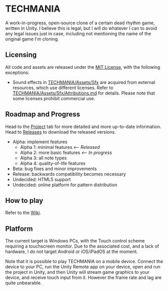 # TECHMANIA
A work-in-progress, open-source clone of a certain dead rhythm game, written in Unity. I believe this is legal; but I will do whatever I can to avoid any legal issues just in case, including not mentioning the name of the original game I'm cloning.

## Licensing
All code and assets are released under the [MIT License](LICENSE), with the following exceptions:
* Sound effects in [TECHMANIA/Assets/Sfx](TECHMANIA/Assets/Sfx) are acquired from external resources, which use different licenses. Refer to [TECHMANIA/Assets/Sfx/Attributions.md](TECHMANIA/Assets/Sfx/Attributions.md) for details. Please note that some licenses prohibit commercial use.

## Roadmap and Progress
Head to the [Project](https://github.com/macmillan333/techmania/projects/1) tab for more detailed and more up-to-date information. Head to [Releases](https://github.com/macmillan333/techmania/releases) to download the released versions.

* Alpha: implement features
  * Alpha 1: minimal features *<-- Released*
  * Alpha 2: more basic features *<-- In progress*
  * Alpha 3: all note types
  * Alpha 4: quality-of-life features
* Beta: bug fixes and minor improvements
* Release: backwards compatibility becomes necessary
* Undecided: HTML5 support
* Undecided: online platform for pattern distribution

## How to play
Refer to the [Wiki](https://github.com/macmillan333/techmania/wiki/How-to-play).

## Platform
The current target is Windows PCs, with the Touch control scheme requiring a touchscreen monitor. Due to the associated cost, and a lack of hardware, I do not target Android or iOS/iPadOS at the moment.

Note that it is possible to play TECHMANIA on a mobile device. Connect the device to your PC, run the Unity Remote app on your device, open and run the project in Unity, and then Unity will stream game graphics to your device, and receive touch input from it. However the frame rate and lag are quite unbearable.
